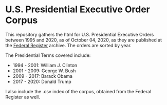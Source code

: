 # U.S. Presidential Executive Order Corpus

This repository gathers the html for U.S. Presidential Executive Orders between 1995 and 2020, as of October 04, 2020, as they are published at the [Federal Register]("https://www.federalregister.gov/presidential-documents/executive-orders") archive. The orders are sorted by year.

The Presidential Terms covered include:  
- 1994 - 2001: William J. Clinton  
- 2001 - 2009: George W. Bush  
- 2009 - 2017: Barack Obama
- 2017 - 2020: Donald Trump  

I also include the .csv index of the corpus, obtained from the Federal Register as well. 
